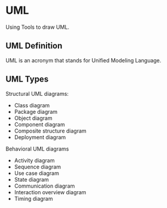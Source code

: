 # UML
Using Tools to draw UML.

## UML Definition

UML is an acronym that stands for Unified Modeling Language.

## UML Types

Structural UML diagrams:

* Class diagram
* Package diagram
* Object diagram
* Component diagram
* Composite structure diagram
* Deployment diagram

Behavioral UML diagrams
* Activity diagram
* Sequence diagram
* Use case diagram
* State diagram
* Communication diagram
* Interaction overview diagram
* Timing diagram

